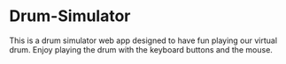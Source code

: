 # Drum-Simulator
This is a drum simulator web app designed to have fun playing our virtual drum. Enjoy playing the drum with the keyboard buttons and the mouse.
